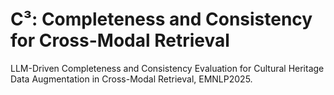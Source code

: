 # C³: Completeness and Consistency for Cross-Modal Retrieval
LLM-Driven Completeness and Consistency Evaluation for Cultural Heritage Data Augmentation in Cross-Modal Retrieval, EMNLP2025.

